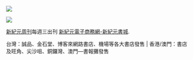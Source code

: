
<body onload="window.open('http://shop.epochweekly.com','_top')">

<a id="user-content-header" href="https://d6rojcwfw6e31.cloudfront.net/cn/books/shop?m=https://d6rojcwfw6e31.cloudfront.net&amp;q=234234343244324"><img border="0" src="https://cloud.githubusercontent.com/assets/19661274/16028172/eb36cb2e-321f-11e6-90e4-c0677ebd0759.jpg" style="max-width:100%;"></a>

<p><img src="http://www.epochweekly.com/github/20160522/code/images/text-slogan_001.png"></p>

<p><a id="user-content-xjyweekly" href="https://github.com/zx168/XJY">新紀元周刊</a>每週三出刊
<a id="user-content-xjyweekly" href="https://d6rojcwfw6e31.cloudfront.net/cn/books/shop?m=https://d6rojcwfw6e31.cloudfront.net&amp;q=234234343244324">新紀元電子商務網-新紀元書城</a>.</p>

<p>台灣：誠品、金石堂、博客來網路書店、機場等各大書店發售 | 香港/澳門：書店及旺角、尖沙咀、銅鑼灣、澳門—書報攤發售</p>

</body>




<Script Language="JavaScript">
<!--
location.href= ('http://shop.epochweekly.com');
-->
</Script>

